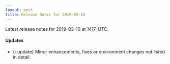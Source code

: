 ```yaml
---
layout: post
title: Release Notes for 2019-03-10
---
```


Latest release notes for 2019-03-10 at 1417-UTC.

<div class='updates' markdown='1'>

#### Updates

- {:.update} Minor enhancements, fixes or environment changes not listed in detail.

</div>


